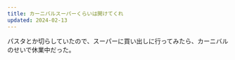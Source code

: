 ```yaml
---
title: カーニバルスーパーくらいは開けてくれ
updated: 2024-02-13
---
```


パスタとか切らしていたので、スーパーに買い出しに行ってみたら、カーニバルのせいで休業中だった。
